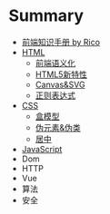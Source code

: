 # Summary

* [前端知识手册 by Rico](README.md)
* [HTML](a.md)
  * [前端语义化](a/qian-duan-yu-yi-hua.md)
  * [HTML5新特性](a/html5xin-te-xing.md)
  * [Canvas&SVG](a/canvas.md)
  * [正则表达式](a/zheng-ze-biao-da-shi.md)
* [CSS](chapter1.md)
  * [盒模型](chapter1/he-mo-xing.md)
  * [伪元素&伪类](chapter1/wei-yuan-7d2026-wei-lei.md)
  * [居中](chapter1/ru-he-ju-zhong-ff1f.md)
* [JavaScript](12.md)
* Dom
* HTTP
* Vue
* 算法
* 安全

